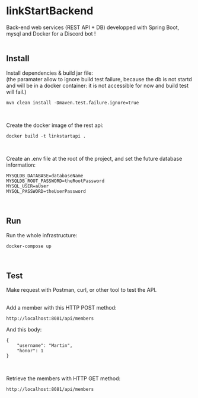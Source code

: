 # linkStartBackend
Back-end web services (REST API + DB) developped with Spring Boot, mysql and Docker for a Discord bot !  
<br>

## Install
Install dependencies & build jar file:  
(the paramater allow to ignore build test failure, because the db is not startd and will be in a docker container: it is not accessible for now and build test will fail.)
```
mvn clean install -Dmaven.test.failure.ignore=true
```
<br>

Create the docker image of the rest api:
```
docker build -t linkstartapi .
```
<br>

Create an .env file at the root of the project, and set the future database information:
```
MYSQLDB_DATABASE=databaseName
MYSQLDB_ROOT_PASSWORD=theRootPassword
MYSQL_USER=aUser
MYSQL_PASSWORD=theUserPassword
```
<br>

## Run
Run the whole infrastructure:
```
docker-compose up
```
<br>

## Test
Make request with Postman, curl, or other tool to test the API.
<br>
<br>

Add a member with this HTTP POST method:
```
http://localhost:8081/api/members
```
And this body:
```
{
    "username": "Martin",
    "honor": 1
}
```
<br>

Retrieve the members with HTTP GET method:
```
http://localhost:8081/api/members
```
